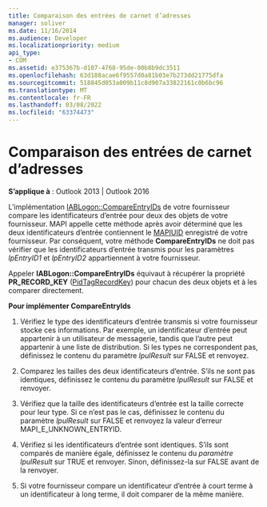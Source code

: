 ```yaml
---
title: Comparaison des entrées de carnet d’adresses
manager: soliver
ms.date: 11/16/2014
ms.audience: Developer
ms.localizationpriority: medium
api_type:
- COM
ms.assetid: e375367b-d107-4768-95de-00b8b9dc3511
ms.openlocfilehash: 63d188acae6f9557d0a81b03e7b273dd21775dfa
ms.sourcegitcommit: 518845d053a009b11c8d907a33822161c0b6bc96
ms.translationtype: MT
ms.contentlocale: fr-FR
ms.lasthandoff: 03/08/2022
ms.locfileid: "63374473"
---
```

# <a name="comparing-address-book-entries"></a>Comparaison des entrées de carnet d’adresses

  
  
**S’applique à** : Outlook 2013 | Outlook 2016 
  
L’implémentation [IABLogon::CompareEntryIDs](iablogon-compareentryids.md) de votre fournisseur compare les identificateurs d’entrée pour deux des objets de votre fournisseur. MAPI appelle cette méthode après avoir déterminé que les deux identificateurs d’entrée contiennent le [MAPIUID](mapiuid.md) enregistré de votre fournisseur. Par conséquent, votre méthode **CompareEntryIDs** ne doit pas vérifier que les identificateurs d’entrée transmis pour les paramètres  _lpEntryID1_ et  _lpEntryID2_ appartiennent à votre fournisseur. 
  
Appeler **IABLogon::CompareEntryIDs** équivaut à récupérer la propriété **PR_RECORD_KEY** ([PidTagRecordKey](pidtagrecordkey-canonical-property.md)) pour chacun des deux objets et à les comparer directement.
  
 **Pour implémenter CompareEntryIds**
  
1. Vérifiez le type des identificateurs d’entrée transmis si votre fournisseur stocke ces informations. Par exemple, un identificateur d’entrée peut appartenir à un utilisateur de messagerie, tandis que l’autre peut appartenir à une liste de distribution. Si les types ne correspondent pas, définissez le contenu du paramètre  _lpulResult_ sur FALSE et renvoyez. 
    
2. Comparez les tailles des deux identificateurs d’entrée. S’ils ne sont pas identiques, définissez le contenu du paramètre  _lpulResult_ sur FALSE et renvoyer. 
    
3. Vérifiez que la taille des identificateurs d’entrée est la taille correcte pour leur type. Si ce n’est pas le cas, définissez le contenu du paramètre  _lpulResult_ sur FALSE et renvoyez la valeur d’erreur MAPI_E_UNKNOWN_ENTRYID. 
    
4. Vérifiez si les identificateurs d’entrée sont identiques. S’ils sont comparés de manière égale, définissez le contenu du  _paramètre lpulResult_ sur TRUE et renvoyer. Sinon, définissez-la sur FALSE avant de la renvoyer. 
    
5. Si votre fournisseur compare un identificateur d’entrée à court terme à un identificateur à long terme, il doit comparer de la même manière.
    

